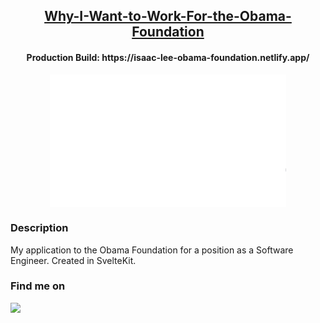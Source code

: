 <h2 align="center"><u>Why-I-Want-to-Work-For-the-Obama-Foundation</u></h2>

<h4 align="center"> Production Build: https://isaac-lee-obama-foundation.netlify.app/ </h4>

<div style="
    display: flex;
    justify-content: center;
">
    <img src="static/assets/demo.gif" style="
        max-width: 75%;
    ">
</div>

<!-- <p align="center">
<br>
    <img src="https://img.shields.io/badge/Author-Isaac Lee-magenta?style=flat-square">
    <img src="https://img.shields.io/badge/Open%20Source-No-orange?style=flat-square">
    <img src="https://img.shields.io/badge/Written%20In-SvelteKit-blue?style=flat-square">
<br>
    <img src="https://github-readme-stats.vercel.app/api/pin/?username=isaaclee12&repo=Why-I-Want-to-Work-For-the-Obama-Foundation&theme=synthwave">
</p>

 -->
 
### Description
My application to the Obama Foundation for a position as a Software Engineer. Created in SvelteKit.

### Find me on 
<a href="mailto:isaac.wonha.lee@outlook.com" target="_blank"><img src="https://img.shields.io/badge/Email-isaac.wonha.lee@outlook.com-blue?style=for-the-badge&logo=gmail"></a>